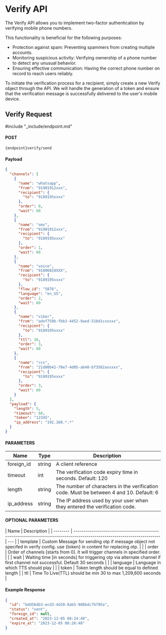 # Verify API

The Verify API allows you to implement two-factor authentication by verifying mobile phone numbers.

This functionality is beneficial for the following purposes:

- Protection against spam: Preventing spammers from creating multiple accounts.
- Monitoring suspicious activity: Verifying ownership of a phone number to detect any unusual behavior.
- Ensuring effective communication: Having the correct phone number on record to reach users reliably.

To initiate the verification process for a recipient, simply create a new Verify object through the API. We will handle the generation of a token and ensure that the verification message is successfully delivered to the user's mobile device.

## Verify Request

#include "\_include/endpoint.md"

#### POST

```
{endpoint}verify/send
```

#### Payload

```json
{
  "channels": [
    {
      "name": "whatsapp",
      "from": "91901912xxx",
      "recipient": {
        "to": "9189195xxxx"
      },
      "order": 0,
      "wait": 60
    },
    {
      "name": "sms",
      "from": "91901912xxx",
      "recipient": {
        "to": "9189195xxxx"
      },
      "order": 1,
      "wait": 60
    },
    {
      "name": "voice",
      "from": "91806828XXX",
      "recipient": {
        "to": "9189195xxxx"
      },
      "flow_id": "5876",
      "language": "en_US",
      "order": 2,
      "wait": 60
    },
    {
      "name": "viber",
      "from": "adef759b-fbb3-4452-9aed-518d1cxxxxx",
      "recipient": {
        "to": "9189195xxxx"
      },
      "ttl": 30,
      "order": 3,
      "wait": 60
    },
    {
      "name": "rcs",
      "from": "21d80b42-70e7-4d05-ab40-bf3502axxxxx",
      "recipient": {
        "to": "9189195xxxx"
      },
      "order": 3,
      "wait": 60
    }
  ],
  "payload": {
    "length": 5,
    "timeout": 60,
    "token": "12345",
    "ip_address": "192.168.*.*"
  }
}
```

#### PARAMETERS

| Name       | Type   | Description                                                                             |
| ---------- | ------ | --------------------------------------------------------------------------------------- |
| foreign_id | string | A client reference                                                                      |
| timeout    | int    | The verification code expiry time in seconds. Default: 120                              |
| length     | string | The number of characters in the verification code. Must be between 4 and 10. Default: 6 |
| ip_address | string | The IP address used by your user when they entered the verification code.               |

#### OPTIONAL PARAMETERS

| Name     | Description                                                                                                               |
| -------- | ------------------------------------------------------------------------------------------------------------------------- | --- |
| template | Custom Message for sending otp if message object not specifed in verify config. use {token} in content for replacing otp. |     |
| order    | Order of channels [starts from 0]. It will trigger channels in specified order.                                           |     |
| wait     | Waiting time [in seconds] for triggering otp via alternate channel if first channel not successful. Default 30 seconds    |     |
| language | Language in which TTS should play                                                                                         |     |
| token    | Token length should be equal to defined length                                                                            |
| ttl      | Time To Live(TTL) should be min 30 to max 1,209,600 seconds                                                               |

#### Example Response

```json
{
  "id": "bdd56db3-ecd3-4d20-8ab5-988bdc76795a",
  "status": "sent",
  "foreign_id": null,
  "created_at": "2023-12-05 08:24:48",
  "expire_at": "2023-12-05 08:26:48"
}
```

